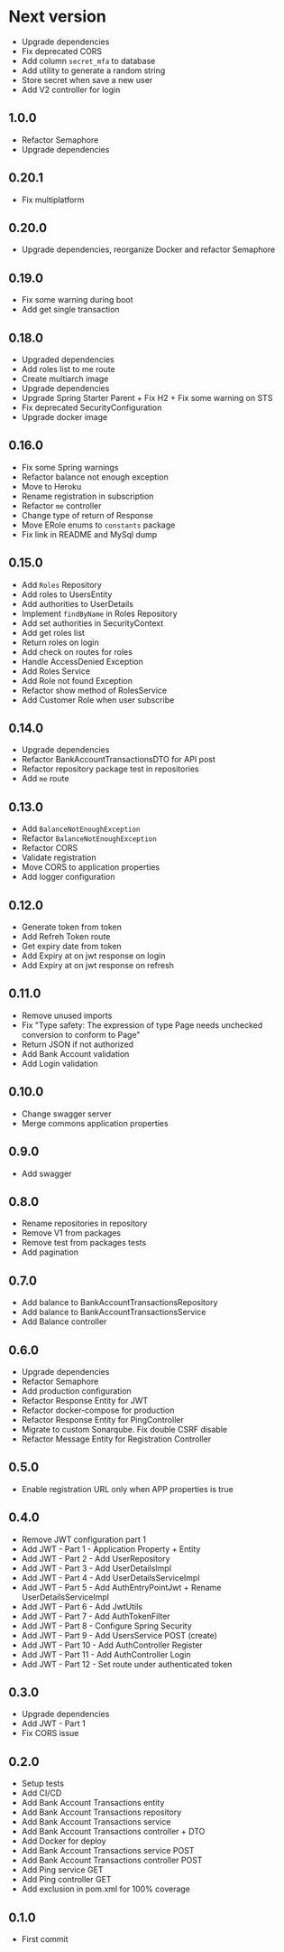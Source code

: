 # Next version
+ Upgrade dependencies
+ Fix deprecated CORS
+ Add column `secret_mfa` to database
+ Add utility to generate a random string
+ Store secret when save a new user
+ Add V2 controller for login

## 1.0.0
+ Refactor Semaphore
+ Upgrade dependencies

## 0.20.1
+ Fix multiplatform

## 0.20.0
+ Upgrade dependencies, reorganize Docker and refactor Semaphore

## 0.19.0
+ Fix some warning during boot
+ Add get single transaction

## 0.18.0
+ Upgraded dependencies
+ Add roles list to me route
+ Create multiarch image
+ Upgrade dependencies
+ Upgrade Spring Starter Parent + Fix H2 + Fix some warning on STS
+ Fix deprecated SecurityConfiguration
+ Upgrade docker image

## 0.16.0
+ Fix some Spring warnings
+ Refactor balance not enough exception
+ Move to Heroku
+ Rename registration in subscription
+ Refactor `me` controller
+ Change type of return of Response
+ Move ERole enums to `constants` package
+ Fix link in README and MySql dump

## 0.15.0
+ Add `Roles` Repository
+ Add roles to UsersEntity
+ Add authorities to UserDetails
+ Implement `findByName` in Roles Repository
+ Add set authorities in SecurityContext
+ Add get roles list
+ Return roles on login
+ Add check on routes for roles
+ Handle AccessDenied Exception
+ Add Roles Service
+ Add Role not found Exception
+ Refactor show method of RolesService
+ Add Customer Role when user subscribe

## 0.14.0
+ Upgrade dependencies
+ Refactor BankAccountTransactionsDTO for API post
+ Refactor repository package test in repositories
+ Add `me` route

## 0.13.0
+ Add `BalanceNotEnoughException`
+ Refactor `BalanceNotEnoughException`
+ Refactor CORS
+ Validate registration
+ Move CORS to application properties
+ Add logger configuration

## 0.12.0
+ Generate token from token
+ Add Refreh Token route
+ Get expiry date from token
+ Add Expiry at on jwt response on login
+ Add Expiry at on jwt response on refresh


## 0.11.0
+ Remove unused imports
+ Fix "Type safety: The expression of type Page needs unchecked conversion to conform to Page<BankAccountTransactionsEntity>"
+ Return JSON if not authorized
+ Add Bank Account validation
+ Add Login validation

## 0.10.0
+ Change swagger server
+ Merge commons application properties

## 0.9.0
+ Add swagger

## 0.8.0
+ Rename repositories in repository
+ Remove V1 from packages
+ Remove test from packages tests
+ Add pagination

## 0.7.0
+ Add balance to BankAccountTransactionsRepository
+ Add balance to BankAccountTransactionsService
+ Add Balance controller

## 0.6.0
+ Upgrade dependencies
+ Refactor Semaphore
+ Add production configuration
+ Refactor Response Entity for JWT
+ Refactor docker-compose for production
+ Refactor Response Entity for PingController
+ Migrate to custom Sonarqube. Fix double CSRF disable
+ Refactor Message Entity for Registration Controller

## 0.5.0
+ Enable registration URL only when APP properties is true

## 0.4.0
+ Remove JWT configuration part 1
+ Add JWT - Part 1 - Application Property + Entity
+ Add JWT - Part 2 - Add UserRepository
+ Add JWT - Part 3 - Add UserDetailsImpl
+ Add JWT - Part 4 - Add UserDetailsServiceImpl
+ Add JWT - Part 5 - Add AuthEntryPointJwt + Rename UserDetailsServiceImpl
+ Add JWT - Part 6 - Add JwtUtils
+ Add JWT - Part 7 - Add AuthTokenFilter
+ Add JWT - Part 8 - Configure Spring Security
+ Add JWT - Part 9 - Add UsersService POST (create)
+ Add JWT - Part 10 - Add AuthController Register
+ Add JWT - Part 11 - Add AuthController Login
+ Add JWT - Part 12 - Set route under authenticated token


## 0.3.0
+ Upgrade dependencies
+ Add JWT - Part 1
+ Fix CORS issue

## 0.2.0
+ Setup tests
+ Add CI/CD
+ Add Bank Account Transactions entity
+ Add Bank Account Transactions repository
+ Add Bank Account Transactions service
+ Add Bank Account Transactions controller + DTO
+ Add Docker for deploy
+ Add Bank Account Transactions service POST
+ Add Bank Account Transactions controller POST
+ Add Ping service GET
+ Add Ping controller GET
+ Add exclusion in pom.xml for 100% coverage

## 0.1.0
+ First commit